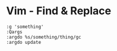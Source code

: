 Vim - Find & Replace
====================

```shell
:g 'something'
:Qargs
:argdo %s/something/thing/gc
:argdo update
```
